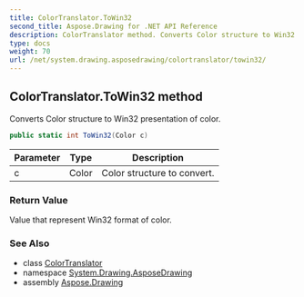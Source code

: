 ```yaml
---
title: ColorTranslator.ToWin32
second_title: Aspose.Drawing for .NET API Reference
description: ColorTranslator method. Converts Color structure to Win32 presentation of color
type: docs
weight: 70
url: /net/system.drawing.asposedrawing/colortranslator/towin32/
---
```

## ColorTranslator.ToWin32 method

Converts Color structure to Win32 presentation of color.

```csharp
public static int ToWin32(Color c)
```

| Parameter | Type | Description |
| --- | --- | --- |
| c | Color | Color structure to convert. |

### Return Value

Value that represent Win32 format of color.

### See Also

* class [ColorTranslator](../)
* namespace [System.Drawing.AsposeDrawing](../../colortranslator/)
* assembly [Aspose.Drawing](../../../)


